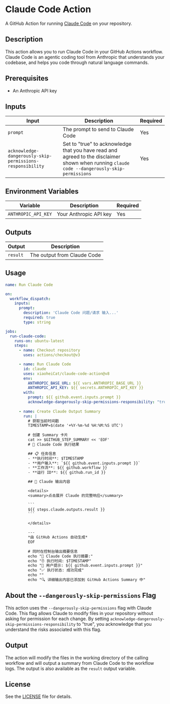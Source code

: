 # Claude Code Action

A GitHub Action for running [Claude Code](https://github.com/anthropics/claude-code) on your repository.

## Description

This action allows you to run Claude Code in your GitHub Actions workflow. Claude Code is an agentic coding tool from Anthropic that understands your codebase, and helps you code through natural language commands.

## Prerequisites

- An Anthropic API key

## Inputs

| Input | Description | Required |
|-------|-------------|----------|
| `prompt` | The prompt to send to Claude Code | Yes |
| `acknowledge-dangerously-skip-permissions-responsibility` | Set to "true" to acknowledge that you have read and agreed to the disclaimer shown when running `claude code --dangerously-skip-permissions` | Yes |

## Environment Variables

| Variable | Description | Required |
|----------|-------------|----------|
| `ANTHROPIC_API_KEY` | Your Anthropic API key | Yes |

## Outputs

| Output | Description |
|--------|-------------|
| `result` | The output from Claude Code |

## Usage

```yaml
name: Run Claude Code

on:
  workflow_dispatch:
    inputs:
      prompt:
        description: 'Claude Code 问题/请求 输入...'
        required: true
        type: string

jobs:
  run-claude-code:
    runs-on: ubuntu-latest
    steps:
      - name: Checkout repository
        uses: actions/checkout@v3

      - name: Run Claude Code
        id: claude
        uses: xiaoheiCat/claude-code-action@v8
        env:
          ANTHROPIC_BASE_URL: ${{ vars.ANTHROPIC_BASE_URL }}
          ANTHROPIC_API_KEY: ${{ secrets.ANTHROPIC_API_KEY }}
        with:
          prompt: ${{ github.event.inputs.prompt }}
          acknowledge-dangerously-skip-permissions-responsibility: "true"
          
      - name: Create Claude Output Summary
        run: |
          # 获取当前时间戳
          TIMESTAMP=$(date '+%Y-%m-%d %H:%M:%S UTC')
          
          # 创建 Summary 卡片
          cat >> $GITHUB_STEP_SUMMARY << 'EOF'
          # 🤖 Claude Code 执行结果

          ## 📋 任务信息
          - **执行时间**: $TIMESTAMP
          - **用户输入**: `${{ github.event.inputs.prompt }}`
          - **工作流**: ${{ github.workflow }}
          - **运行 ID**: ${{ github.run_id }}

          ## 🎯 Claude 输出内容

          <details>
          <summary>点击展开 Claude 的完整响应</summary>

          ```
          ${{ steps.claude.outputs.result }}
          ```

          </details>

          ---
          *由 GitHub Actions 自动生成*
          EOF
          
          # 同时在控制台输出摘要信息
          echo "📝 Claude Code 执行摘要:"
          echo "⏰ 执行时间: $TIMESTAMP"
          echo "💭 用户提示: ${{ github.event.inputs.prompt }}"
          echo "✅ 执行状态: 成功完成"
          echo ""
          echo "🔍 详细输出内容已添加到 GitHub Actions Summary 中"
```

## About the `--dangerously-skip-permissions` Flag

This action uses the `--dangerously-skip-permissions` flag with Claude Code. This flag allows Claude to modify files in your repository without asking for permission for each change. By setting `acknowledge-dangerously-skip-permissions-responsibility` to "true", you acknowledge that you understand the risks associated with this flag.

## Output

The action will modify the files in the working directory of the calling workflow and will output a summary from Claude Code to the workflow logs. The output is also available as the `result` output variable.

## License

See the [LICENSE](LICENSE) file for details.
